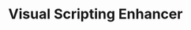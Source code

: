 ---
title: "Visual Scripting Enhancer"
description: "Upgrade Unity's Visual Scripting with tools that automatically arrange, edit, and clean your graphs."
weight: 3
cover:
    image: "/images/products/visual-scripting-enhancer.webp"
    alt: "Visual Scripting Enhancer"
    caption: "Visual Scripting Enhancer for Unity"
storeLink: "https://assetstore.unity.com/packages/tools/visual-scripting/visual-scripting-enhancer-283449?aid=1101l3N9P"
sitemap:
  disable: true
---